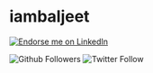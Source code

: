 # iambaljeet

<a href="https://www.linkedin.com/in/baljeet-singh-402303116/">
    <img src="https://img.shields.io/badge/Support-Endorse%20me%20on%20Linkedin-yellow?style=for-the-badge&logo=linkedin" alt="Endorse me on LinkedIn" /></a>
    
![Github Followers](https://img.shields.io/github/followers/iambaljeet?style=social)
![Twitter Follow](https://img.shields.io/twitter/follow/baljeet_dev?label=Follow&style=social)
